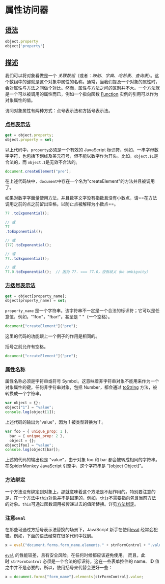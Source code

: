# 属性访问器
## [语法](https://developer.mozilla.org/zh-CN/docs/Web/JavaScript/Reference/Operators/Property_accessors#%E8%AF%AD%E6%B3%95)
```js
object.property
object['property']
```

## [描述](https://developer.mozilla.org/zh-CN/docs/Web/JavaScript/Reference/Operators/Property_accessors#%E6%8F%8F%E8%BF%B0)

我们可以将对象看做是一个 _关联数组_（或者：_映射_、_字典_、_哈希表_、_查询表_）。这个数组中的键就是这个对象中属性的名称。通常，当我们提及一个对象的属性时，会对属性与方法之间做个对比。然而，属性与方法之间的区别并不大。一个方法就是一个可以被调用的属性而已，例如一个指向函数 [Function](https://developer.mozilla.org/zh-CN/docs/Glossary/Function) 实例的引用可以作为对象属性的值。

访问对象属性有两种方式：点号表示法和方括号表示法。

### [点号表示法](https://developer.mozilla.org/zh-CN/docs/Web/JavaScript/Reference/Operators/Property_accessors#%E7%82%B9%E5%8F%B7%E8%A1%A8%E7%A4%BA%E6%B3%95)
```js
get = object.property;
object.property = set;
```

以上代码中，`property`必须是一个有效的 JavaScript 标识符，例如，一串字母数字字符，也包括下划线及美元符号，但不能以数字作为开头。比如，`object.$1`是合法的，而 `object.1`是无效不合法的。
```js
document.createElement("pre");
```

在上述代码块中，`document`中存在一个名为"createElement"的方法并且被调用了。

如果对数字字面量使用方法，并且数字文字没有指数且没有小数点，请==在方法调用之前的点之前留出空格，以防止点被解释为小数点==。
```js
77 .toExponential();

// 或
77
.toExponential();

// 或
(77).toExponential();

// 或
77..toExponential();

// 或
77.0.toExponential();  // 因为 77. === 77.0，没有歧义（no ambiguity）
```

### [方括号表示法](https://developer.mozilla.org/zh-CN/docs/Web/JavaScript/Reference/Operators/Property_accessors#%E6%96%B9%E6%8B%AC%E5%8F%B7%E8%A1%A8%E7%A4%BA%E6%B3%95)
```js
get = object[property_name];
object[property_name] = set;
```

`property_name` 是一个字符串。该字符串不一定是一个合法的标识符；它可以是任意值，例如，"1foo"，"!bar!"，甚至是 " "（一个空格）。
```js
document["createElement"]("pre");
```

这里的代码的功能跟上一个例子的作用是相同的。

括号之前允许有空格。
```js
document["createElement"]("pre");
```

### [属性名称](https://developer.mozilla.org/zh-CN/docs/Web/JavaScript/Reference/Operators/Property_accessors#%E5%B1%9E%E6%80%A7%E5%90%8D%E7%A7%B0)

属性名称必须是字符串或符号 Symbol。这意味着非字符串对象不能用来作为一个对象属性的键。任何非字符串对象，包括 Number，都会通过 [toString](https://developer.mozilla.org/zh-CN/docs/Web/JavaScript/Reference/Global_Objects/Object/toString) 方法，被转换成一个字符串。
```js
var object = {};
object["1"] = "value";
console.log(object[1]);
```

上述代码的输出为"value"，因为 1 被类型转换为'1'。
```js
var foo = { unique_prop: 1 },
  bar = { unique_prop: 2 },
  object = {};
object[foo] = "value";
console.log(object[bar]);
```

上述的代码的输出也是 "value"，由于对象 foo 和 bar 都会被转成相同的字符串。在SpiderMonkey JavaScript 引擎中，这个字符串是 "[object Object]"。

### 方法绑定

一个方法没有绑定到对象上，那就意味着这个方法是不起作用的。特别要注意的是，在一个方法中`this`对象并不是固定的，例如，`this`不需要指向包含当前方法的对象。`this`可通过函数调用被传递过去的值所替换。详见[方法绑定](https://developer.mozilla.org/zh-CN/docs/Web/JavaScript/Reference/Operators/this#method_binding)。

### 注意`eval`

在那些可通过方括号表示法替换的场景下，JavaScript 新手在使用[eval](https://developer.mozilla.org/zh-CN/docs/Web/JavaScript/Reference/Global_Objects/eval) 经常会犯错。例如，下面的语法经常在很多代码中找到。
```js
x = eval("document.forms.form_name.elements." + strFormControl + ".value");
```

[`eval`](https://www.nczonline.net/blog/2013/06/25/eval-isnt-evil-just-misunderstood/) 的性能较差，且有安全风险。在任何时候都应该避免使用。
而且，此时 `strFormControl` 必须是一个合法的标识符，这在一些表单控件的 name、ID 值之中并不是必要的。所以，使用括号来代替会更好一些：
```js
x = document.forms["form_name"].elements[strFormControl].value;
```

